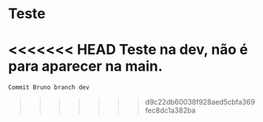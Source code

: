 # Teste
<<<<<<< HEAD
Teste na dev, não é para aparecer na main.
=======
	Commit Bruno branch dev
>>>>>>> d9c22db60038f928aed5cbfa369fec8dc1a382ba
